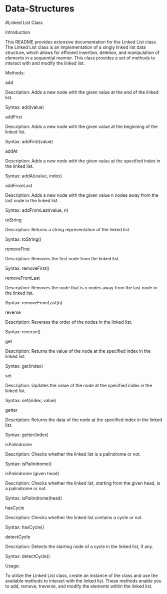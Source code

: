 # Data-Structures
#Linked List Class

Introduction

This README provides extensive documentation for the Linked List class. The Linked List class is an implementation of a singly linked list data structure, which allows for efficient insertion, deletion, and manipulation of elements in a sequential manner. This class provides a set of methods to interact with and modify the linked list.

Methods:

add

Description: Adds a new node with the given value at the end of the linked list.

Syntax: add(value)

addFirst

Description: Adds a new node with the given value at the beginning of the linked list.

Syntax: addFirst(value)

addAt

Description: Adds a new node with the given value at the specified index in the linked list.

Syntax: addAt(value, index)

addFromLast

Description: Adds a new node with the given value n nodes away from the last node in the linked list.

Syntax: addFromLast(value, n)

toString

Description: Returns a string representation of the linked list.

Syntax: toString()

removeFirst

Description: Removes the first node from the linked list.

Syntax: removeFirst()

removeFromLast

Description: Removes the node that is n nodes away from the last node in the linked list.

Syntax: removeFromLast(n)

reverse

Description: Reverses the order of the nodes in the linked list.

Syntax: reverse()

get

Description: Returns the value of the node at the specified index in the linked list.

Syntax: get(index)

set

Description: Updates the value of the node at the specified index in the linked list.

Syntax: set(index, value)

getter

Description: Returns the data of the node at the specified index in the linked list.

Syntax: getter(index)

isPalindrome

Description: Checks whether the linked list is a palindrome or not.

Syntax: isPalindrome()

isPalindrome (given head)

Description: Checks whether the linked list, starting from the given head, is a palindrome or not.

Syntax: isPalindrome(head)

hasCycle

Description: Checks whether the linked list contains a cycle or not.

Syntax: hasCycle()

detectCycle

Description: Detects the starting node of a cycle in the linked list, if any.

Syntax: detectCycle()

Usage:

To utilize the Linked List class, create an instance of the class and use the available methods to interact with the linked list. These methods enable you to add, remove, traverse, and modify the elements within the linked list.
